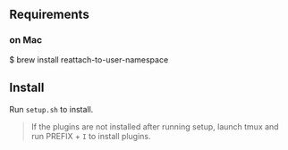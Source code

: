 ## Requirements

### on Mac

$ brew install reattach-to-user-namespace

## Install

Run `setup.sh` to install.

> If the plugins are not installed after running setup, launch tmux and run PREFIX + `I` to install plugins.
